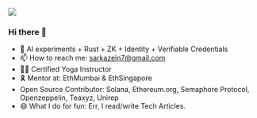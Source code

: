 ![](https://komarev.com/ghpvc/?username=sumitvekariya&color=brightgreen)


### Hi there 👋

- 🔭 AI experiments + Rust + ZK + Identity + Verifiable Credentials
- 📫 How to reach me: sarkazein7@gmail.com
- 🧘🏽 Certified Yoga Instructor
- 🎗️ Mentor at: EthMumbai & EthSingapore
- Open Source Contributor: Solana, Ethereum.org, Semaphore Protocol, Openzeppelin, Teaxyz, Unirep
- 😄 What I do for fun: Err, I read/write Tech Articles.


